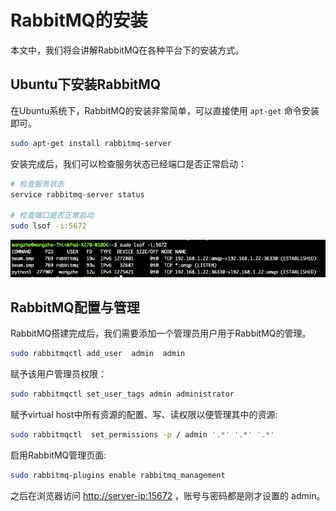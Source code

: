 # RabbitMQ的安装

本文中，我们将会讲解RabbitMQ在各种平台下的安装方式。

## Ubuntu下安装RabbitMQ

在Ubuntu系统下，RabbitMQ的安装非常简单，可以直接使用 `apt-get` 命令安装即可。

```bash
sudo apt-get install rabbitmq-server
```

安装完成后，我们可以检查服务状态已经端口是否正常启动：

```bash
# 检查服务状态
service rabbitmq-server status

# 检查端口是否正常启动
sudo lsof -i:5672
```

![rabbimtmq status](./picture/install1.png)

## RabbitMQ配置与管理

RabbitMQ搭建完成后，我们需要添加一个管理员用户用于RabbitMQ的管理。

```bash
sudo rabbitmqctl add_user  admin  admin
```

赋予该用户管理员权限：

```bash
sudo rabbitmqctl set_user_tags admin administrator
```

赋予virtual host中所有资源的配置、写、读权限以便管理其中的资源:

```bash
sudo rabbitmqctl  set_permissions -p / admin '.*' '.*' '.*'
```

启用RabbitMQ管理页面:

```bash
sudo rabbitmq-plugins enable rabbitmq_management
```

之后在浏览器访问 [http://server-ip:15672](http://server-ip:15672) ，账号与密码都是刚才设置的 admin。

